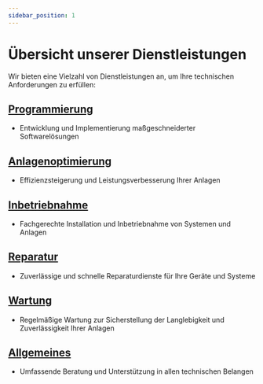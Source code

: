 ```yaml
---
sidebar_position: 1
---
```


# Übersicht unserer Dienstleistungen

Wir bieten eine Vielzahl von Dienstleistungen an, um Ihre technischen Anforderungen zu erfüllen:

## [Programmierung](./programmierung)
- Entwicklung und Implementierung maßgeschneiderter Softwarelösungen
## [Anlagenoptimierung](./Anlagenoptimierung)
- Effizienzsteigerung und Leistungsverbesserung Ihrer Anlagen
## [Inbetriebnahme](Inbetriebnahme)
- Fachgerechte Installation und Inbetriebnahme von Systemen und Anlagen
## [Reparatur](Reparatur)
- Zuverlässige und schnelle Reparaturdienste für Ihre Geräte und Systeme
## [Wartung](Wartung)
- Regelmäßige Wartung zur Sicherstellung der Langlebigkeit und Zuverlässigkeit Ihrer Anlagen
## [Allgemeines](.) 
- Umfassende Beratung und Unterstützung in allen technischen Belangen